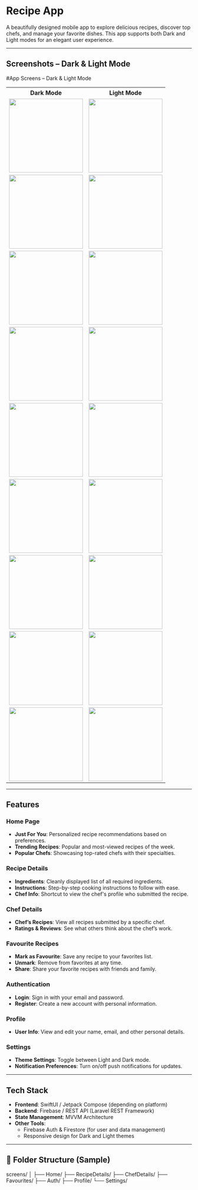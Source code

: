 # Recipe App

A beautifully designed mobile app to explore delicious recipes, discover top chefs, and manage your favorite dishes. This app supports both Dark and Light modes for an elegant user experience.

---

## Screenshots – Dark & Light Mode

<!--| Dark Mode                    | Light Mode                      |-->
<!--|-----------------------------|----------------------------------|-->
<!--| ![](screenshots/1_Landing.png)           | ![](screenshots/1_Landing_Light.png)           |-->
<!--| ![](screenshots/2_Home.png)             | ![](screenshots/2_Home_Light.png)             |-->
<!--| ![](screenshots/3_Recipe_Details.png)   | ![](screenshots/3_Recipe_Details_Light.png)   |-->
<!--| ![](screenshots/4_Chef_Details.png)     | ![](screenshots/4_Chef_Details_Light.png)     |-->
<!--| ![](screenshots/5_Favourites.png)       | ![](screenshots/5_Favourites_Light.png)       |-->
<!--| ![](screenshots/6_Login.png)            | ![](screenshots/6_Login_Light.png)            |-->
<!--| ![](screenshots/7_Register.png)         | ![](screenshots/7_Register_Light.png)         |-->
<!--| ![](screenshots/8_Profile.png)          | ![](screenshots/8_Profile_Light.png)          |-->
<!--| ![](screenshots/9_Settings.png)         | ![](screenshots/9_Settings_Light.png)         |-->

#App Screens – Dark & Light Mode

<table>
  <tr>
    <th>Dark Mode</th>
    <th>Light Mode</th>
  </tr>
  <tr>
    <td><img src="screenshots/1_Landing.png" width="200"/></td>
    <td><img src="screenshots/1_Landing_Light.png" width="200"/></td>
  </tr>
  <tr>
    <td><img src="screenshots/2_Home.png" width="200"/></td>
    <td><img src="screenshots/2_Home_Light.png" width="200"/></td>
  </tr>
  <tr>
    <td><img src="screenshots/3_Recipe_Details.png" width="200"/></td>
    <td><img src="screenshots/3_Recipe_Details_Light.png" width="200"/></td>
  </tr>
  <tr>
    <td><img src="screenshots/4_Chef_Details.png" width="200"/></td>
    <td><img src="screenshots/4_Chef_Details_Light.png" width="200"/></td>
  </tr>
  <tr>
    <td><img src="screenshots/5_Favourites.png" width="200"/></td>
    <td><img src="screenshots/5_Favourites_Light.png" width="200"/></td>
  </tr>
  <tr>
    <td><img src="screenshots/6_Login.png" width="200"/></td>
    <td><img src="screenshots/6_Login_Light.png" width="200"/></td>
  </tr>
  <tr>
    <td><img src="screenshots/7_Register.png" width="200"/></td>
    <td><img src="screenshots/7_Register_Light.png" width="200"/></td>
  </tr>
  <tr>
    <td><img src="screenshots/8_Profile.png" width="200"/></td>
    <td><img src="screenshots/8_Profile_Light.png" width="200"/></td>
  </tr>
  <tr>
    <td><img src="screenshots/9_Settings.png" width="200"/></td>
    <td><img src="screenshots/9_Settings_Light.png" width="200"/></td>
  </tr>
</table>

---

## Features

### Home Page
- **Just For You**: Personalized recipe recommendations based on preferences.
- **Trending Recipes**: Popular and most-viewed recipes of the week.
- **Popular Chefs**: Showcasing top-rated chefs with their specialties.

### Recipe Details
- **Ingredients**: Cleanly displayed list of all required ingredients.
- **Instructions**: Step-by-step cooking instructions to follow with ease.
- **Chef Info**: Shortcut to view the chef's profile who submitted the recipe.

### Chef Details
- **Chef’s Recipes**: View all recipes submitted by a specific chef.
- **Ratings & Reviews**: See what others think about the chef’s work.

### Favourite Recipes
- **Mark as Favourite**: Save any recipe to your favorites list.
- **Unmark**: Remove from favorites at any time.
- **Share**: Share your favorite recipes with friends and family.

### Authentication
- **Login**: Sign in with your email and password.
- **Register**: Create a new account with personal information.

### Profile
- **User Info**: View and edit your name, email, and other personal details.

### Settings
- **Theme Settings**: Toggle between Light and Dark mode.
- **Notification Preferences**: Turn on/off push notifications for updates.

---

## Tech Stack

- **Frontend**: SwiftUI / Jetpack Compose (depending on platform)
- **Backend**: Firebase / REST API (Laravel REST Framework)
- **State Management**: MVVM Architecture
- **Other Tools**: 
  - Firebase Auth & Firestore (for user and data management)
  - Responsive design for Dark and Light themes

---

## 📂 Folder Structure (Sample)
screens/
│
├── Home/
├── RecipeDetails/
├── ChefDetails/
├── Favourites/
├── Auth/
├── Profile/
└── Settings/
